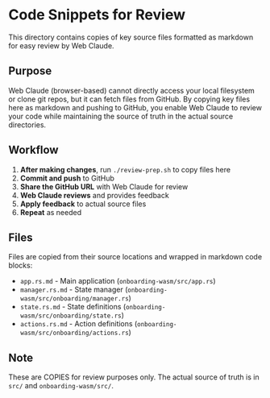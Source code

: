 # Code Snippets for Review

This directory contains copies of key source files formatted as markdown for easy review by Web Claude.

## Purpose

Web Claude (browser-based) cannot directly access your local filesystem or clone git repos, but it can fetch files from GitHub. By copying key files here as markdown and pushing to GitHub, you enable Web Claude to review your code while maintaining the source of truth in the actual source directories.

## Workflow

1. **After making changes**, run `./review-prep.sh` to copy files here
2. **Commit and push** to GitHub
3. **Share the GitHub URL** with Web Claude for review
4. **Web Claude reviews** and provides feedback
5. **Apply feedback** to actual source files
6. **Repeat** as needed

## Files

Files are copied from their source locations and wrapped in markdown code blocks:
- `app.rs.md` - Main application (`onboarding-wasm/src/app.rs`)
- `manager.rs.md` - State manager (`onboarding-wasm/src/onboarding/manager.rs`)
- `state.rs.md` - State definitions (`onboarding-wasm/src/onboarding/state.rs`)
- `actions.rs.md` - Action definitions (`onboarding-wasm/src/onboarding/actions.rs`)

## Note

These are COPIES for review purposes only. The actual source of truth is in `src/` and `onboarding-wasm/src/`.
